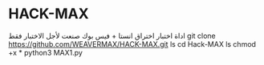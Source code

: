 # HACK-MAX
اداة اختبار اختراق انستا + فيس بوك صنعت لأجل الاختبار فقط
git clone https://github.com/WEAVERMAX/HACK-MAX.git
ls
cd Hack-MAX
ls
chmod +x *
python3 MAX1.py
